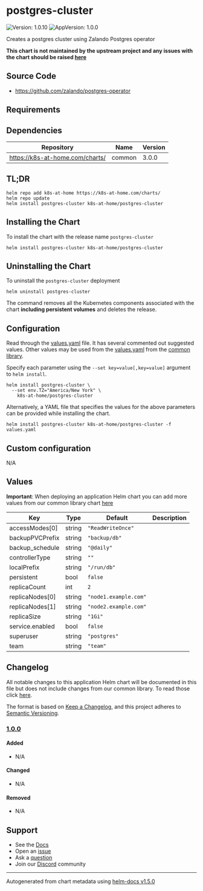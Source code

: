 # postgres-cluster

![Version: 1.0.10](https://img.shields.io/badge/Version-1.0.10-informational?style=flat-square) ![AppVersion: 1.0.0](https://img.shields.io/badge/AppVersion-1.0.0-informational?style=flat-square)

Creates a postgres cluster using Zalando Postgres operator

**This chart is not maintained by the upstream project and any issues with the chart should be raised [here](https://github.com/k8s-at-home/charts/issues/new/choose)**

## Source Code

* <https://github.com/zalando/postgres-operator>

## Requirements

## Dependencies

| Repository | Name | Version |
|------------|------|---------|
| https://k8s-at-home.com/charts/ | common | 3.0.0 |

## TL;DR

```console
helm repo add k8s-at-home https://k8s-at-home.com/charts/
helm repo update
helm install postgres-cluster k8s-at-home/postgres-cluster
```

## Installing the Chart

To install the chart with the release name `postgres-cluster`

```console
helm install postgres-cluster k8s-at-home/postgres-cluster
```

## Uninstalling the Chart

To uninstall the `postgres-cluster` deployment

```console
helm uninstall postgres-cluster
```

The command removes all the Kubernetes components associated with the chart **including persistent volumes** and deletes the release.

## Configuration

Read through the [values.yaml](./values.yaml) file. It has several commented out suggested values.
Other values may be used from the [values.yaml](https://github.com/k8s-at-home/library-charts/tree/main/charts/stable/common/values.yaml) from the [common library](https://github.com/k8s-at-home/library-charts/tree/main/charts/stable/common).

Specify each parameter using the `--set key=value[,key=value]` argument to `helm install`.

```console
helm install postgres-cluster \
  --set env.TZ="America/New York" \
    k8s-at-home/postgres-cluster
```

Alternatively, a YAML file that specifies the values for the above parameters can be provided while installing the chart.

```console
helm install postgres-cluster k8s-at-home/postgres-cluster -f values.yaml
```

## Custom configuration

N/A

## Values

**Important**: When deploying an application Helm chart you can add more values from our common library chart [here](https://github.com/k8s-at-home/library-charts/tree/main/charts/stable/common)

| Key | Type | Default | Description |
|-----|------|---------|-------------|
| accessModes[0] | string | `"ReadWriteOnce"` |  |
| backupPVCPrefix | string | `"backup/db"` |  |
| backup_schedule | string | `"@daily"` |  |
| controllerType | string | `""` |  |
| localPrefix | string | `"/run/db"` |  |
| persistent | bool | `false` |  |
| replicaCount | int | `2` |  |
| replicaNodes[0] | string | `"node1.example.com"` |  |
| replicaNodes[1] | string | `"node2.example.com"` |  |
| replicaSize | string | `"1Gi"` |  |
| service.enabled | bool | `false` |  |
| superuser | string | `"postgres"` |  |
| team | string | `"team"` |  |

## Changelog

All notable changes to this application Helm chart will be documented in this file but does not include changes from our common library. To read those click [here](https://github.com/k8s-at-home/library-charts/tree/main/charts/stable/commonREADME.md#Changelog).

The format is based on [Keep a Changelog](https://keepachangelog.com/en/1.0.0/), and this project adheres to [Semantic Versioning](https://semver.org/spec/v2.0.0.html).

### [1.0.0]

#### Added

- N/A

#### Changed

- N/A

#### Removed

- N/A

[1.0.0]: #1.0.0

## Support

- See the [Docs](https://docs.k8s-at-home.com/our-helm-charts/getting-started/)
- Open an [issue](https://github.com/k8s-at-home/charts/issues/new/choose)
- Ask a [question](https://github.com/k8s-at-home/organization/discussions)
- Join our [Discord](https://discord.gg/sTMX7Vh) community

----------------------------------------------
Autogenerated from chart metadata using [helm-docs v1.5.0](https://github.com/norwoodj/helm-docs/releases/v1.5.0)